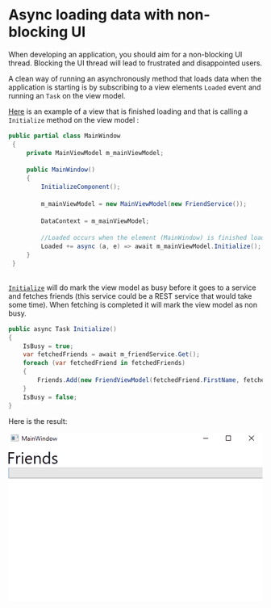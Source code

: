 # Async loading data with non-blocking UI
When developing an application, you should aim for a non-blocking UI thread. Blocking the UI thread will lead to 
frustrated and disappointed users.

A clean way of running an asynchronously method that loads data when the application is starting is by subscribing to
 a view elements ``Loaded`` event and running an ``Task`` on the view model.

  
[Here](MainWindow.xaml.cs) is an example of a view that is finished loading and that is calling a ``Initialize`` method on the view 
model :

```c#
public partial class MainWindow
 {
     private MainViewModel m_mainViewModel;

     public MainWindow()
     {
         InitializeComponent();
         
         m_mainViewModel = new MainViewModel(new FriendService());
         
         DataContext = m_mainViewModel;
         
         //Loaded occurs when the element (MainWindow) is finished loaded (laid out and rendered) and ready for interaction.
         Loaded += async (a, e) => await m_mainViewModel.Initialize();
     }
 }
 
```

[``Initialize``](ViewModels/MainViewModel.cs) will do mark the view model as busy before it goes to a service and fetches friends 
(this service 
could be a REST service that would take some time). When fetching is completed it will mark the view model as non 
busy.
```c#
public async Task Initialize()
{
    IsBusy = true;
    var fetchedFriends = await m_friendService.Get();
    foreach (var fetchedFriend in fetchedFriends)
    {
        Friends.Add(new FriendViewModel(fetchedFriend.FirstName, fetchedFriend.LastName));
    }
    IsBusy = false;
}
```

Here is the result:

![result]

[result]:gifs/nonblockingui.gif